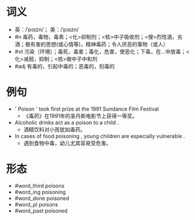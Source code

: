 # 词义
- 英：/ˈpɔɪzn/； 美：/ˈpɔɪzn/
- #n 毒药，毒物，毒素；<化>抑制剂；<核>中子吸收剂；<俚>烈性酒，劣酒；极有害的思想(或心情等)，精神毒药；令人厌恶的事物（或人）
- #vt 污染（环境）；毒死，毒害；毒化，危害，使恶化；下毒，在…中放毒；<化>减弱，抑制；<核>做中子中和剂
- #adj 有毒的，引起中毒的；恶毒的，刻毒的
# 例句
- ' Poison ' took first prize at the 1991 Sundance Film Festival
	- 《毒药》在1991年的圣丹斯电影节上获得一等奖。
- Alcoholic drinks act as a poison to a child .
	- 酒精饮料对小孩犹如毒药。
- In cases of food poisoning , young children are especially vulnerable .
	- 遇到食物中毒，幼儿尤其容易受危害。
# 形态
- #word_third poisons
- #word_ing poisoning
- #word_done poisoned
- #word_pl poisons
- #word_past poisoned
